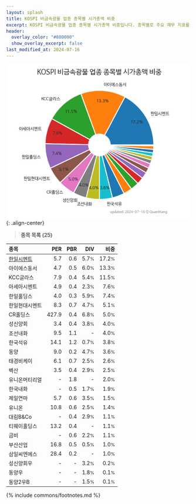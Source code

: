 ```yaml
---
layout: splash
title: KOSPI 비금속광물 업종 종목별 시가총액 비중
excerpt: KOSPI 비금속광물 업종 종목별 시가총액 비중입니다. 종목별로 주요 재무 지표를 함께 표시합니다.
header:
  overlay_color: "#800000"
  show_overlay_excerpt: false
last_modified_at: 2024-07-16
---
```



![KOSPI 비금속광물 업종 종목별 시가총액 비중](/stats/sector/images/kospi_업종_비금속광물_종목.png){: .align-center}


> **종목 목록 (25)**<a id="list"></a>

| **종목** | **PER** | **PBR** | **DIV** | **비중** |
| :------- | ------: | ------: | ------: | -------: |
| [한일시멘트](/300720/) | 5.7 | 0.6 | 5.7<small>%</small> | 17.2<small>%</small> |
| 아이에스동서 | 4.7 | 0.5 | 6.0<small>%</small> | 13.3<small>%</small> |
| KCC글라스 | 7.9 | 0.4 | 5.4<small>%</small> | 11.5<small>%</small> |
| 아세아시멘트 | 4.9 | 0.4 | 2.3<small>%</small> | 7.6<small>%</small> |
| 한일홀딩스 | 4.0 | 0.3 | 5.9<small>%</small> | 7.4<small>%</small> |
| 한일현대시멘트 | 8.3 | 0.7 | 4.7<small>%</small> | 5.1<small>%</small> |
| CR홀딩스 | 427.9 | 0.4 | 6.8<small>%</small> | 5.0<small>%</small> |
| 성신양회 | 3.4 | 0.4 | 3.8<small>%</small> | 4.0<small>%</small> |
| 조선내화 | 9.5 | 1.1 | - | 4.0<small>%</small> |
| 한국석유 | 14.1 | 1.2 | 0.7<small>%</small> | 3.8<small>%</small> |
| 동양 | 9.0 | 0.2 | 4.7<small>%</small> | 3.6<small>%</small> |
| 태경비케이 | 6.1 | 0.7 | 2.5<small>%</small> | 2.6<small>%</small> |
| 벽산 | 3.5 | 0.4 | 2.9<small>%</small> | 2.5<small>%</small> |
| 유니온머티리얼 | - | 1.8 | - | 2.0<small>%</small> |
| 한국내화 | - | 0.5 | 1.7<small>%</small> | 1.9<small>%</small> |
| 제일연마 | 5.7 | 0.6 | 3.5<small>%</small> | 1.5<small>%</small> |
| 유니온 | 10.8 | 0.6 | 2.5<small>%</small> | 1.4<small>%</small> |
| 대림B&Co | - | 0.4 | 2.9<small>%</small> | 1.1<small>%</small> |
| 티웨이홀딩스 | 13.2 | 0.4 | - | 1.1<small>%</small> |
| 금비 | - | 0.6 | 2.2<small>%</small> | 1.1<small>%</small> |
| 부산산업 | 16.8 | 0.5 | 0.5<small>%</small> | 1.0<small>%</small> |
| 삼일씨엔에스 | 28.4 | 0.2 | - | 1.0<small>%</small> |
| 성신양회우 | - | - | 3.2<small>%</small> | 0.2<small>%</small> |
| 동양우 | - | - | 1.8<small>%</small> | 0.1<small>%</small> |
| 동양2우B | - | - | 1.5<small>%</small> | 0.1<small>%</small> |

{% include commons/footnotes.md %}